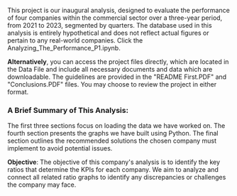 This project is our inaugural analysis, designed to evaluate the performance of four companies within the commercial sector over a three-year period, from 2021 to 2023, segmented by quarters. The database used in this analysis is entirely hypothetical and does not reflect actual figures or pertain to any real-world companies. Click the Analyzing_The_Performance_P1.ipynb.


**Alternatively**, you can access the project files directly, which are located in the Data File and include all necessary documents and data which are downloadable. The guidelines are provided in the "README First.PDF" and "Conclusions.PDF" files. You may choose to review the project in either format.


### **A Brief Summary of This Analysis:**
The first three sections focus on loading the data we have worked on. The fourth section presents the graphs we have built using Python. The final section outlines the recommended solutions the chosen company must implement to avoid potential issues.


**Objective**: The objective of this company's analysis is to identify the key ratios that determine the KPIs for each company. We aim to analyze and connect all related ratio graphs to identify any discrepancies or challenges the company may face.
